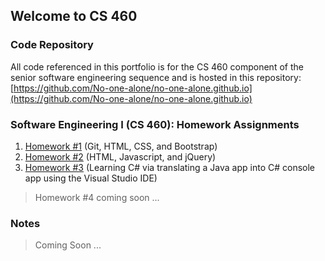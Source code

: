 ## Welcome to CS 460

### Code Repository
All code referenced in this portfolio is for the CS 460 component of
the senior software engineering sequence and is hosted in this repository:
[https://github.com/No-one-alone/no-one-alone.github.io](https://github.com/No-one-alone/no-one-alone.github.io)

### Software Engineering I (CS 460): Homework Assignments
1. [Homework #1](Homework_1/blog.md) (Git, HTML, CSS, and Bootstrap)
2. [Homework #2](Homework_2/blog.md) (HTML, Javascript, and jQuery)
3. [Homework #3](Homework_3/ConsoleApp1/ConsoleApp1/blog.md) (Learning C# via translating a Java app into C# console app using the Visual Studio IDE)
>Homework #4 coming soon ...

### Notes
>Coming Soon ...


